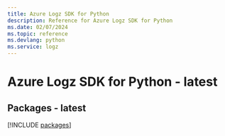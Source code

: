 ```yaml
---
title: Azure Logz SDK for Python
description: Reference for Azure Logz SDK for Python
ms.date: 02/07/2024
ms.topic: reference
ms.devlang: python
ms.service: logz
---
```

# Azure Logz SDK for Python - latest
## Packages - latest
[!INCLUDE [packages](logz-index.md)]